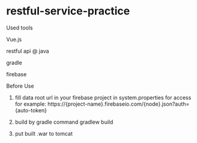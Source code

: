 # restful-service-practice

Used tools

Vue.js

restful api @ java

gradle

firebase

Before Use

1. fill data root url in your firebase project in system.properties for access
	for example: https://{project-name}.firebaseio.com/{node}.json?auth={auto-token}

2. build by gradle command
	gradlew build

3. put built .war to tomcat 

